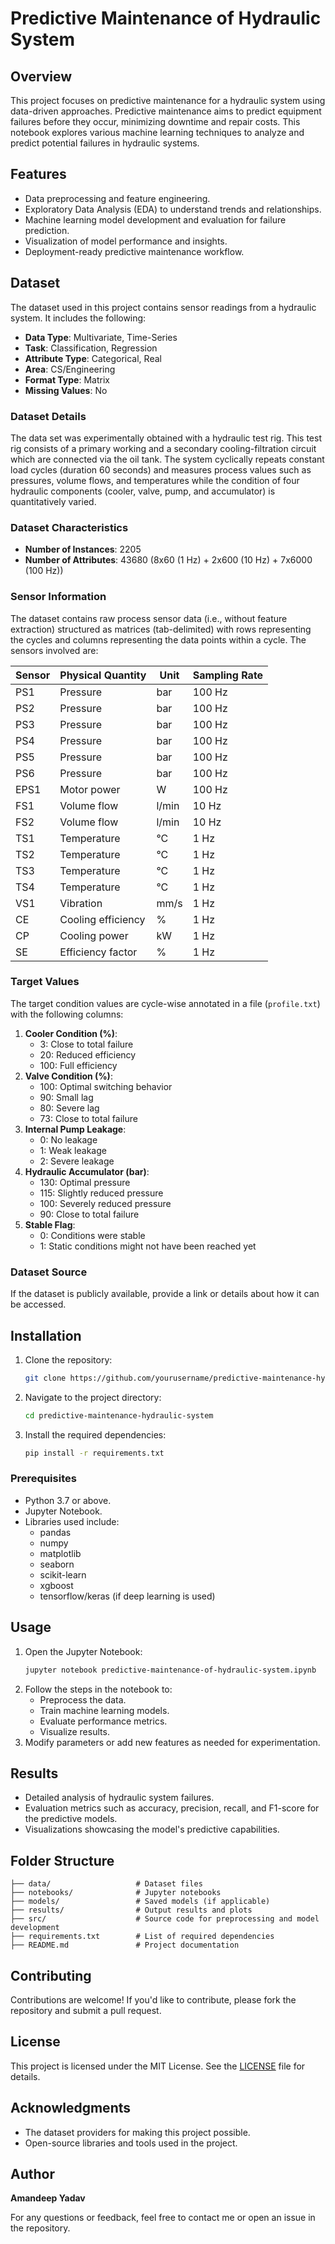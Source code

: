 # Predictive Maintenance of Hydraulic System

## Overview
This project focuses on predictive maintenance for a hydraulic system using data-driven approaches. Predictive maintenance aims to predict equipment failures before they occur, minimizing downtime and repair costs. This notebook explores various machine learning techniques to analyze and predict potential failures in hydraulic systems.

## Features
- Data preprocessing and feature engineering.
- Exploratory Data Analysis (EDA) to understand trends and relationships.
- Machine learning model development and evaluation for failure prediction.
- Visualization of model performance and insights.
- Deployment-ready predictive maintenance workflow.

## Dataset
The dataset used in this project contains sensor readings from a hydraulic system. It includes the following:
- **Data Type**: Multivariate, Time-Series
- **Task**: Classification, Regression
- **Attribute Type**: Categorical, Real
- **Area**: CS/Engineering
- **Format Type**: Matrix
- **Missing Values**: No

### Dataset Details
The data set was experimentally obtained with a hydraulic test rig. This test rig consists of a primary working and a secondary cooling-filtration circuit which are connected via the oil tank. The system cyclically repeats constant load cycles (duration 60 seconds) and measures process values such as pressures, volume flows, and temperatures while the condition of four hydraulic components (cooler, valve, pump, and accumulator) is quantitatively varied.

### Dataset Characteristics
- **Number of Instances**: 2205
- **Number of Attributes**: 43680 (8x60 (1 Hz) + 2x600 (10 Hz) + 7x6000 (100 Hz))

### Sensor Information
The dataset contains raw process sensor data (i.e., without feature extraction) structured as matrices (tab-delimited) with rows representing the cycles and columns representing the data points within a cycle. The sensors involved are:

| Sensor | Physical Quantity     | Unit  | Sampling Rate |
|--------|------------------------|-------|---------------|
| PS1    | Pressure              | bar   | 100 Hz        |
| PS2    | Pressure              | bar   | 100 Hz        |
| PS3    | Pressure              | bar   | 100 Hz        |
| PS4    | Pressure              | bar   | 100 Hz        |
| PS5    | Pressure              | bar   | 100 Hz        |
| PS6    | Pressure              | bar   | 100 Hz        |
| EPS1   | Motor power           | W     | 100 Hz        |
| FS1    | Volume flow           | l/min | 10 Hz         |
| FS2    | Volume flow           | l/min | 10 Hz         |
| TS1    | Temperature           | °C  | 1 Hz          |
| TS2    | Temperature           | °C  | 1 Hz          |
| TS3    | Temperature           | °C  | 1 Hz          |
| TS4    | Temperature           | °C  | 1 Hz          |
| VS1    | Vibration             | mm/s  | 1 Hz          |
| CE     | Cooling efficiency    | %     | 1 Hz          |
| CP     | Cooling power         | kW    | 1 Hz          |
| SE     | Efficiency factor     | %     | 1 Hz          |

### Target Values
The target condition values are cycle-wise annotated in a file (`profile.txt`) with the following columns:

1. **Cooler Condition (%)**:
   - 3: Close to total failure
   - 20: Reduced efficiency
   - 100: Full efficiency
2. **Valve Condition (%)**:
   - 100: Optimal switching behavior
   - 90: Small lag
   - 80: Severe lag
   - 73: Close to total failure
3. **Internal Pump Leakage**:
   - 0: No leakage
   - 1: Weak leakage
   - 2: Severe leakage
4. **Hydraulic Accumulator (bar)**:
   - 130: Optimal pressure
   - 115: Slightly reduced pressure
   - 100: Severely reduced pressure
   - 90: Close to total failure
5. **Stable Flag**:
   - 0: Conditions were stable
   - 1: Static conditions might not have been reached yet

### Dataset Source
If the dataset is publicly available, provide a link or details about how it can be accessed.

## Installation
1. Clone the repository:
   ```bash
   git clone https://github.com/yourusername/predictive-maintenance-hydraulic-system.git
   ```
2. Navigate to the project directory:
   ```bash
   cd predictive-maintenance-hydraulic-system
   ```
3. Install the required dependencies:
   ```bash
   pip install -r requirements.txt
   ```

### Prerequisites
- Python 3.7 or above.
- Jupyter Notebook.
- Libraries used include:
  - pandas
  - numpy
  - matplotlib
  - seaborn
  - scikit-learn
  - xgboost
  - tensorflow/keras (if deep learning is used)

## Usage
1. Open the Jupyter Notebook:
   ```bash
   jupyter notebook predictive-maintenance-of-hydraulic-system.ipynb
   ```
2. Follow the steps in the notebook to:
   - Preprocess the data.
   - Train machine learning models.
   - Evaluate performance metrics.
   - Visualize results.
3. Modify parameters or add new features as needed for experimentation.

## Results
- Detailed analysis of hydraulic system failures.
- Evaluation metrics such as accuracy, precision, recall, and F1-score for the predictive models.
- Visualizations showcasing the model's predictive capabilities.

## Folder Structure
```
├── data/                   # Dataset files
├── notebooks/              # Jupyter notebooks
├── models/                 # Saved models (if applicable)
├── results/                # Output results and plots
├── src/                    # Source code for preprocessing and model development
├── requirements.txt        # List of required dependencies
├── README.md               # Project documentation
```

## Contributing
Contributions are welcome! If you'd like to contribute, please fork the repository and submit a pull request.

## License
This project is licensed under the MIT License. See the [LICENSE](LICENSE) file for details.

## Acknowledgments
- The dataset providers for making this project possible.
- Open-source libraries and tools used in the project.

## Author
**Amandeep Yadav**

For any questions or feedback, feel free to contact me or open an issue in the repository.

